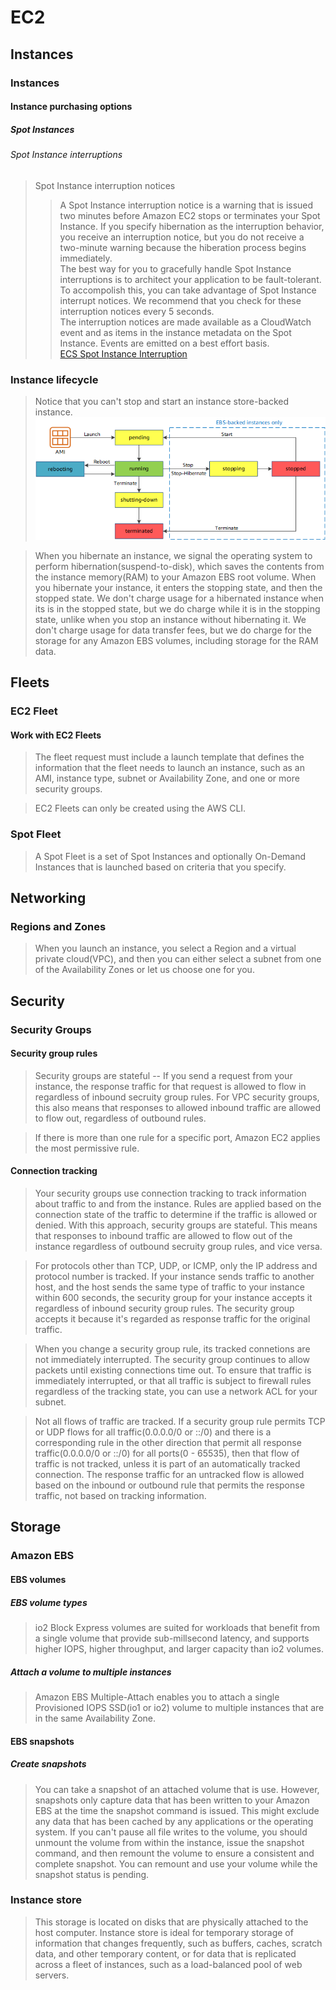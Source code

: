 # EC2
## Instances

### Instances
#### Instance purchasing options
##### Spot Instances
###### Spot Instance interruptions
> Spot Instance interruption notices
>> A Spot Instance interruption notice is a warning that is issued two minutes before Amazon EC2 stops or terminates your Spot Instance. If you specify hibernation as the interruption behavior, you receive an interruption notice, but you do not receive a two-minute warning because the hiberation process begins immediately.  
>> The best way for you to gracefully handle Spot Instance interruptions is to architect your application to be fault-tolerant. To accompolish this, you can take advantage of Spot Instance interrupt notices. We recommend that you check for these interruption notices every 5 seconds.  
>> The interruption notices are made available as a CloudWatch event and as items in the instance metadata on the Spot Instance. Events are emitted on a best effort basis.   
> [ECS Spot Instance Interruption](https://ec2spotworkshops.com/ecs-spot-capacity-providers/module-1/spot_inturruption_handling.html)
### Instance lifecycle
> Notice that you can't stop and start an instance store-backed instance.
> ![](img/il.png)

> When you hibernate an instance, we signal the operating system to perform hibernation(suspend-to-disk), which saves the contents from the instance memory(RAM) to your Amazon EBS root volume.
> When you hibernate your instance, it enters the stopping state, and then the stopped state. We don't charge usage for a hibernated instance when its is in the stopped state, but we do charge while it is in the stopping state, unlike when you stop an instance without hibernating it. We don't charge usage for data transfer fees, but we do charge for the storage for any Amazon EBS volumes, including storage for the RAM data.

## Fleets
### EC2 Fleet
#### Work with EC2 Fleets
> The fleet request must include a launch template that defines the information that the fleet needs to launch an instance, such as an AMI, instance type, subnet or Availability Zone, and one or more security groups.

> EC2 Fleets can only be created using the AWS CLI.

### Spot Fleet
> A Spot Fleet is a set of Spot Instances and optionally On-Demand Instances that is launched based on criteria that you specify.

## Networking
### Regions and Zones
> When you launch an instance, you select a Region and a virtual private cloud(VPC), and then you can either select a subnet from one of the Availability Zones or let us choose one for you.

## Security
### Security Groups
#### Security group rules
> Security groups are stateful -- If you send a request from your instance, the response traffic for that request is allowed to flow in regardless of inbound secruity group rules. For VPC security groups, this also means that responses to allowed inbound traffic are allowed to flow out, regardless of outbound rules.  

> If there is more than one rule for a specific port, Amazon EC2 applies the most permissive rule.  

#### Connection tracking
> Your security groups use connection tracking to track information about traffic to and from the instance. Rules are applied based on the connection state of the traffic to determine if the traffic is allowed or denied. With this approach, security groups are stateful. This means that responses to inbound traffic are allowed to flow out of the instance regardless of outbound secruity group rules, and vice versa.  

> For protocols other than TCP, UDP, or ICMP, only the IP address and protocol number is tracked. If your instance sends traffic to another host, and the host sends the same type of traffic to your instance within 600 seconds, the security group for your instance accepts it regardless of inbound security group rules. The security group accepts it because it's regarded as response traffic for the original traffic.  

> When you change a security group rule, its tracked connetions are not immediately interrupted. The security group continues to allow packets until existing connections time out. To ensure that traffic is immediately interrupted, or that all traffic is subject to firewall rules regardless of the tracking state, you can use a network ACL for your subnet.  

> Not all flows of traffic are tracked. If a security group rule permits TCP or UDP flows for all traffic(0.0.0.0/0 or ::/0) and there is a corresponding rule in the other direction that permit all response traffic(0.0.0.0/0 or ::/0) for all ports(0 - 65535), then that flow of traffic is not tracked, unless it is part of an automatically tracked connection. The response traffic for an untracked flow is allowed based on the inbound or outbound rule that permits the response traffic, not based on tracking information.  
## Storage
### Amazon EBS
#### EBS volumes
##### EBS volume types
> io2 Block Express volumes are suited for workloads that benefit from a single volume that provide sub-millsecond latency, and supports higher IOPS, higher throughput, and larger capacity than io2 volumes.
##### Attach a volume to multiple instances
> Amazon EBS Multiple-Attach enables you to attach a single Provisioned IOPS SSD(io1 or io2) volume to multiple instances that are in the same Availability Zone.  
#### EBS snapshots
##### Create snapshots
> You can take a snapshot of an attached volume that is use. However, snapshots only capture data that has been written to your Amazon EBS at the time the snapshot command is issued. This might exclude any data that has been cached by any applications or the operating system. If you can't pause all file writes to the volume, you should unmount the volume from within the instance, issue the snapshot command, and then remount the volume to ensure a consistent and complete snapshot. You can remount and use your volume while the snapshot status is pending.

### Instance store
> This storage is located on disks that are physically attached to the host computer. Instance store is ideal for temporary storage of information that changes frequently, such as buffers, caches, scratch data, and other temporary content, or for data that is replicated across a fleet of instances, such as a load-balanced pool of web servers.

